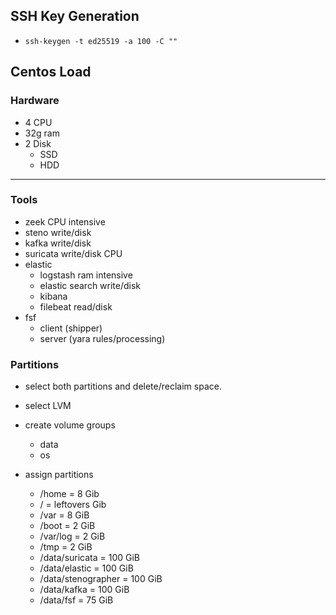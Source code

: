 ## SSH Key Generation
- `ssh-keygen -t ed25519 -a 100 -C ""`

## Centos Load

### Hardware

- 4 CPU
- 32g ram
- 2 Disk
  - SSD
  - HDD

---

### Tools

- zeek CPU intensive
- steno write/disk
- kafka write/disk
- suricata write/disk CPU
- elastic
  - logstash ram intensive
  - elastic search write/disk
  - kibana
  - filebeat read/disk
- fsf
  - client (shipper)
  - server (yara rules/processing)

### Partitions

- select both partitions and delete/reclaim space.

- select LVM

- create volume groups
  - data
  - os  

- assign partitions
  - /home = 8 Gib
  - / = leftovers Gib
  - /var = 8 GiB
  - /boot = 2 GiB
  - /var/log = 2 GiB
  - /tmp = 2 GiB
  - /data/suricata = 100 GiB
  - /data/elastic = 100 GiB
  - /data/stenographer = 100 GiB
  - /data/kafka = 100 GiB
  - /data/fsf = 75 GiB
